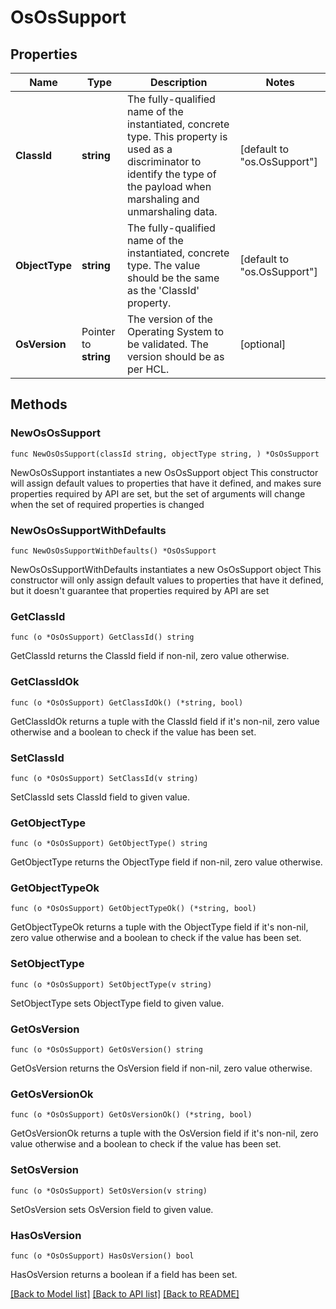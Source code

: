 # OsOsSupport

## Properties

Name | Type | Description | Notes
------------ | ------------- | ------------- | -------------
**ClassId** | **string** | The fully-qualified name of the instantiated, concrete type. This property is used as a discriminator to identify the type of the payload when marshaling and unmarshaling data. | [default to "os.OsSupport"]
**ObjectType** | **string** | The fully-qualified name of the instantiated, concrete type. The value should be the same as the &#39;ClassId&#39; property. | [default to "os.OsSupport"]
**OsVersion** | Pointer to **string** | The version of the Operating System to be validated. The version should be as per HCL. | [optional] 

## Methods

### NewOsOsSupport

`func NewOsOsSupport(classId string, objectType string, ) *OsOsSupport`

NewOsOsSupport instantiates a new OsOsSupport object
This constructor will assign default values to properties that have it defined,
and makes sure properties required by API are set, but the set of arguments
will change when the set of required properties is changed

### NewOsOsSupportWithDefaults

`func NewOsOsSupportWithDefaults() *OsOsSupport`

NewOsOsSupportWithDefaults instantiates a new OsOsSupport object
This constructor will only assign default values to properties that have it defined,
but it doesn't guarantee that properties required by API are set

### GetClassId

`func (o *OsOsSupport) GetClassId() string`

GetClassId returns the ClassId field if non-nil, zero value otherwise.

### GetClassIdOk

`func (o *OsOsSupport) GetClassIdOk() (*string, bool)`

GetClassIdOk returns a tuple with the ClassId field if it's non-nil, zero value otherwise
and a boolean to check if the value has been set.

### SetClassId

`func (o *OsOsSupport) SetClassId(v string)`

SetClassId sets ClassId field to given value.


### GetObjectType

`func (o *OsOsSupport) GetObjectType() string`

GetObjectType returns the ObjectType field if non-nil, zero value otherwise.

### GetObjectTypeOk

`func (o *OsOsSupport) GetObjectTypeOk() (*string, bool)`

GetObjectTypeOk returns a tuple with the ObjectType field if it's non-nil, zero value otherwise
and a boolean to check if the value has been set.

### SetObjectType

`func (o *OsOsSupport) SetObjectType(v string)`

SetObjectType sets ObjectType field to given value.


### GetOsVersion

`func (o *OsOsSupport) GetOsVersion() string`

GetOsVersion returns the OsVersion field if non-nil, zero value otherwise.

### GetOsVersionOk

`func (o *OsOsSupport) GetOsVersionOk() (*string, bool)`

GetOsVersionOk returns a tuple with the OsVersion field if it's non-nil, zero value otherwise
and a boolean to check if the value has been set.

### SetOsVersion

`func (o *OsOsSupport) SetOsVersion(v string)`

SetOsVersion sets OsVersion field to given value.

### HasOsVersion

`func (o *OsOsSupport) HasOsVersion() bool`

HasOsVersion returns a boolean if a field has been set.


[[Back to Model list]](../README.md#documentation-for-models) [[Back to API list]](../README.md#documentation-for-api-endpoints) [[Back to README]](../README.md)


